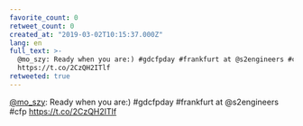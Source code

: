 ```yaml
---
favorite_count: 0
retweet_count: 0
created_at: "2019-03-02T10:15:37.000Z"
lang: en
full_text: >-
  @mo_szy: Ready when you are:) #gdcfpday #frankfurt at @s2engineers #cfp
  https://t.co/2CzQH2ITlf
retweeted: true
---
```


[@mo_szy](https://twitter.com/mo_szy): Ready when you are:) #gdcfpday #frankfurt
at @s2engineers #cfp https://t.co/2CzQH2ITlf
